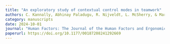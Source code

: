 ```yaml
---
title: "An exploratory study of contextual control modes in teamwork"
authors: C. Kannally, Abhinay Paladugu, R. Nijveldt, L. McSherry, & Martijn IJtsma
category: manuscripts
date: 2024-10-01
journal: "Human Factors: The Journal of the Human Factors and Ergonomics Society"
paperurl: https://doi.org/10.1177/00187208241292669
---
```


